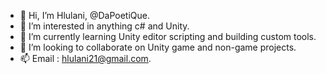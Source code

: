 - 👋 Hi, I’m Hlulani, @DaPoetiQue.
- 👀 I’m interested in anything c# and Unity.
- 🌱 I’m currently learning Unity editor scripting and building custom tools.
- 💞️ I’m looking to collaborate on Unity game and non-game projects.
- 📫 Email : hlulani21@gmail.com.

<!---
DaPoetiQue/DaPoetiQue is a ✨ special ✨ repository because its `README.md` (this file) appears on your GitHub profile.
You can click the Preview link to take a look at your changes.
--->
